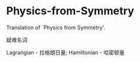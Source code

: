 # Physics-from-Symmetry
Translation of `Physics from Symmetry'.

疑难名词

Lagrangian  - 拉格朗日量; 
Hamiltonian - 哈密顿量
